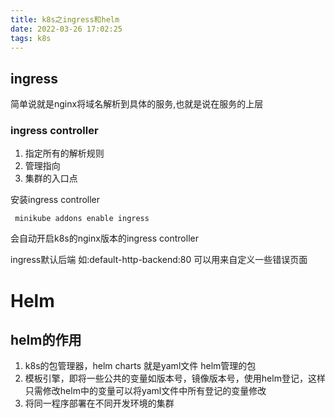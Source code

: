 ```yaml
---
title: k8s之ingress和helm
date: 2022-03-26 17:02:25
tags: k8s
---
```

## ingress
简单说就是nginx将域名解析到具体的服务,也就是说在服务的上层
### ingress controller
1. 指定所有的解析规则
2. 管理指向
3. 集群的入口点

安装ingress controller

` minikube addons enable ingress`

会自动开启k8s的nginx版本的ingress controller

ingress默认后端 如:default-http-backend:80
可以用来自定义一些错误页面

# Helm
## helm的作用
1. k8s的包管理器，helm charts 就是yaml文件 helm管理的包
2. 模板引擎，即将一些公共的变量如版本号，镜像版本号，使用helm登记，这样只需修改helm中的变量可以将yaml文件中所有登记的变量修改
3. 将同一程序部署在不同开发环境的集群
